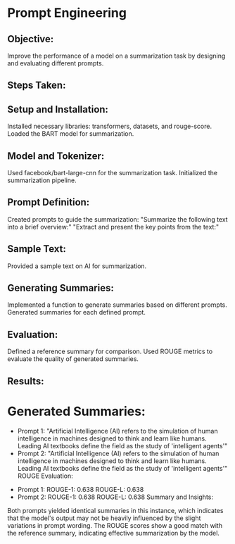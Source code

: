 # Prompt Engineering
## Objective: 
Improve the performance of a model on a summarization task by designing and evaluating different prompts.

## Steps Taken:

## Setup and Installation:

Installed necessary libraries: transformers, datasets, and rouge-score.
Loaded the BART model for summarization.
## Model and Tokenizer:

Used facebook/bart-large-cnn for the summarization task.
Initialized the summarization pipeline.
## Prompt Definition:

Created prompts to guide the summarization:
"Summarize the following text into a brief overview:"
"Extract and present the key points from the text:"
## Sample Text:

Provided a sample text on AI for summarization.
## Generating Summaries:

Implemented a function to generate summaries based on different prompts.
Generated summaries for each defined prompt.
## Evaluation:

Defined a reference summary for comparison.
Used ROUGE metrics to evaluate the quality of generated summaries.
## Results:

# Generated Summaries:

* Prompt 1: "Artificial Intelligence (AI) refers to the simulation of human intelligence in machines designed to think and learn like humans. Leading AI textbooks define the field as the study of 'intelligent agents'"
* Prompt 2: "Artificial Intelligence (AI) refers to the simulation of human intelligence in machines designed to think and learn like humans. Leading AI textbooks define the field as the study of 'intelligent agents'"
ROUGE Evaluation:

- Prompt 1:
ROUGE-1: 0.638
ROUGE-L: 0.638
- Prompt 2:
ROUGE-1: 0.638
ROUGE-L: 0.638
Summary and Insights:

Both prompts yielded identical summaries in this instance, which indicates that the model's output may not be heavily influenced by the slight variations in prompt wording.
The ROUGE scores show a good match with the reference summary, indicating effective summarization by the model.

